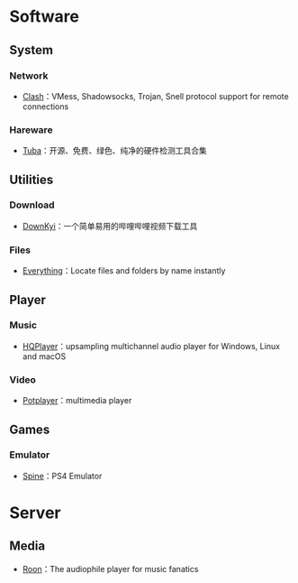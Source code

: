 ﻿# Software
## System

### Network

- [Clash](https://github.com/Dreamacro/clash)：VMess, Shadowsocks, Trojan, Snell protocol support for remote connections

### Hareware

- [Tuba](http://www.tbtool.cn/)：开源、免费、绿色、纯净的硬件检测工具合集

## Utilities

### Download

- [DownKyi](https://github.com/leiurayer/downkyi)：一个简单易用的哔哩哔哩视频下载工具

### Files

- [Everything](https://www.voidtools.com/)：Locate files and folders by name instantly

## Player

### Music

- [HQPlayer](https://www.signalyst.com/consumer.html)：upsampling multichannel audio player for Windows, Linux and macOS

### Video

- [Potplayer](https://potplayer.daum.net/)：multimedia player

## Games

### Emulator

- [Spine](https://github.com/devofspine/spine)：PS4 Emulator 

# Server

## Media

- [Roon](https://roonlabs.com/)：The audiophile player for music fanatics
